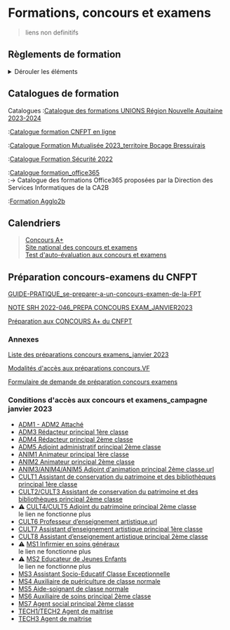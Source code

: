 # Formations, concours et examens
> liens non definitifs

## Règlements de formation

<details><summary style="cursor:pointer;">Dérouler les éléments</summary>

[Formulaire de demande de formation](https://agglo2b2.sharepoint.com/:w:/r/sites/A2B-RHGOUV-SIM/Administratif/TEMPORAIRE%20-%20Future%20Biblioth%C3%A8que%20PARTAGE%20pour%20intranet/Formation%20Concours%20Examen/R%C3%A8gement%20formation%20et%20annexes/FP6.1_Formulaire%20de%20demande%20de%20formation.docx?d=w5983daf48c0640dd87daaf2bdf794d93&csf=1&web=1&e=W6j9Cv&target=_blank)  
&rarr; Formulaire &#x09;à utiliser pour demander une formation CNFPT SUR LA REGION NOUVELLE AQUITAINE ou avec un prestataire extérieur (avec ou sans coût pédagogique)

[Bulletin d'inscription du CNFPT_formation hors région](https://agglo2b2.sharepoint.com/:b:/r/sites/A2B-RHGOUV-SIM/Administratif/TEMPORAIRE%20-%20Future%20Biblioth%C3%A8que%20PARTAGE%20pour%20intranet/Formation%20Concours%20Examen/R%C3%A8gement%20formation%20et%20annexes/FP6.2_Bulletin%20d%27inscription%20du%20CNFPT_formation%20hors%20r%C3%A9gion.pdf?csf=1&web=1&e=ux4t2j&target=_blank)  
&rarr; Bulletin d'inscription à utiliser uniquement pour une formation CNFPT située HORS REGION NOUVELLE AQUITAINE (signature agent et de son 1 requise uniquement)

[Formulaire de demande de préparation concours examens](https://agglo2b2.sharepoint.com/:w:/r/sites/A2B-RHGOUV-SIM/Administratif/TEMPORAIRE%20-%20Future%20Biblioth%C3%A8que%20PARTAGE%20pour%20intranet/Formation%20Concours%20Examen/R%C3%A8gement%20formation%20et%20annexes/FP6.3_Formulaire%20de%20demande%20de%20pr%C3%A9paration%20concours%20examens.docx?d=wda896da2762642eba2ab636f08457fa3&csf=1&web=1&e=O0Zjgb&target=_blank)  
&rarr; 2 campagnes par an : en janvier et en septembre

[S'inscrire à un concours ou examen professionnel](https://agglo2b2.sharepoint.com/:b:/r/sites/A2B-RHGOUV-SIM/Administratif/TEMPORAIRE%20-%20Future%20Biblioth%C3%A8que%20PARTAGE%20pour%20intranet/Formation%20Concours%20Examen/R%C3%A8gement%20formation%20et%20annexes/FP6.4_S%27inscrire%20%C3%A0%20un%20concours%20ou%20examen%20professionnel.pdf?csf=1&web=1&e=x7n8bi&target=_blank)

[Formulaire demande d'utilisation de mon CPF](https://agglo2b2.sharepoint.com/:w:/r/sites/A2B-RHGOUV-SIM/Administratif/TEMPORAIRE%20-%20Future%20Biblioth%C3%A8que%20PARTAGE%20pour%20intranet/Formation%20Concours%20Examen/R%C3%A8gement%20formation%20et%20annexes/FP6.5_Formulaire%20demande%20d%27utilisation%20de%20mon%20CPF.docx?d=wc40e76bfb08c429a97d416724af09f71&csf=1&web=1&e=f5aqPU&target=_blank)

[Formulaire demande autorisation cumul activités](https://agglo2b2.sharepoint.com/:b:/r/sites/A2B-RHGOUV-SIM/Administratif/TEMPORAIRE%20-%20Future%20Biblioth%C3%A8que%20PARTAGE%20pour%20intranet/Formation%20Concours%20Examen/R%C3%A8gement%20formation%20et%20annexes/FP6.7_Formulaire%20demande%20autorisation%20cumul%20activit%C3%A9s.pdf?csf=1&web=1&e=gaIcG8&target=_blank)

[Ordre de mission temporaire](https://agglo2b2.sharepoint.com/:w:/r/sites/A2B-RHGOUV-SIM/Administratif/TEMPORAIRE%20-%20Future%20Biblioth%C3%A8que%20PARTAGE%20pour%20intranet/Formation%20Concours%20Examen/R%C3%A8gement%20formation%20et%20annexes/FP6.8_Ordre%20de%20mission%20temporaire.docx?d=wd6b2f8cbbc994c349dd0b5b0f19febe6&csf=1&web=1&e=BNXRWQ&target=_blank)

[Demande de remboursement des frais afférents à la formation](https://agglo2b2.sharepoint.com/:w:/r/sites/A2B-RHGOUV-SIM/Administratif/TEMPORAIRE%20-%20Future%20Biblioth%C3%A8que%20PARTAGE%20pour%20intranet/Formation%20Concours%20Examen/R%C3%A8gement%20formation%20et%20annexes/FP6.9_Demande%20de%20remboursement%20des%20frais%20aff%C3%A9rents%20%C3%A0%20la%20formation.docx?d=w76a523a0fd8548cea73ada04f20a3501&csf=1&web=1&e=aS1GR5&target=_blank)

[Barèmes de remboursement en vigueur](https://agglo2b2.sharepoint.com/:b:/r/sites/A2B-RHGOUV-SIM/Administratif/TEMPORAIRE%20-%20Future%20Biblioth%C3%A8que%20PARTAGE%20pour%20intranet/Formation%20Concours%20Examen/R%C3%A8gement%20formation%20et%20annexes/FP6_10_Bar%C3%A8mes%20de%20remboursement%20en%20vigueur.pdf?csf=1&web=1&e=hmwXdm&target=_blank)

[Tuto_accès à la formation à distance_formadist_cnfpt](https://agglo2b2.sharepoint.com/:b:/r/sites/A2B-RHGOUV-SIM/Administratif/TEMPORAIRE%20-%20Future%20Biblioth%C3%A8que%20PARTAGE%20pour%20intranet/Formation%20Concours%20Examen/R%C3%A8gement%20formation%20et%20annexes/FP6_11_Tuto_acc%C3%A8s%20%C3%A0%20la%20formation%20%C3%A0%20distance_formadist_cnfpt.pdf?csf=1&web=1&e=qTwIwP&target=_blank)

[Prise en charge des frais de déplacement du CNFPT - nouvelles modalités au 1er avril 2023](https://www.cnfpt.fr/s-informer/nos-actualites/le-fil-dactu/frais-deplacement-nouvelles-modalites/national?target=_blank)  
&rarr; Dans un contexte inflationniste le CNFPT a adopté plusieurs mesures d’ajustements de prise en charge des coûts d’hébergement, des frais de déplacement et de restauration effectives début avril 2023 

[REGLEMENT DE FORMATION_01.01.2022_VF](https://agglo2b2.sharepoint.com/:w:/r/sites/A2B-RHGOUV-SIM/Administratif/TEMPORAIRE%20-%20Future%20Biblioth%C3%A8que%20PARTAGE%20pour%20intranet/Formation%20Concours%20Examen/R%C3%A8gement%20formation%20et%20annexes/REGLEMENT%20DE%20FORMATION_01.01.2022_VF.docx?d=wc8c257fa28954452ac7ad2e336919b29&csf=1&web=1&e=hLT1cY&target=_blank)

</details>

## Catalogues de formation
Catalogues
:[Catalogue des formations UNIONS Région Nouvelle Aquitaine 2023-2024](https://www.cnfpt.fr/sites/default/files/standalone_files/Catalogue%20Unions%202023%20vdef%20%281%29.pdf?target=_blank)

:[Catalogue formation CNFPT en ligne](https://www.cnfpt.fr/rechercher-formation?target=_blank)

:[Catalogue Formation Mutualisée 2023_territoire Bocage Bressuirais](https://agglo2b2.sharepoint.com/:b:/r/sites/A2B-RHGOUV-SIM/Administratif/TEMPORAIRE%20-%20Future%20Biblioth%C3%A8que%20PARTAGE%20pour%20intranet/Formation%20Concours%20Examen/Catalogues%20formation/2.Catalogue%20Formation%20Mutualis%C3%A9e%202023_territoire%20Bocage%20Bressuirais.pdf?csf=1&web=1&e=va9T0h&target=_blank)

:[Catalogue Formation Sécurité 2022](https://agglo2b2.sharepoint.com/:b:/r/sites/A2B-RHGOUV-SIM/Administratif/TEMPORAIRE%20-%20Future%20Biblioth%C3%A8que%20PARTAGE%20pour%20intranet/Formation%20Concours%20Examen/Catalogues%20formation/3.Catalogue%20Formation%20S%C3%A9curit%C3%A9%202022.pdf?csf=1&web=1&e=8DKHPG&target=_blank)

:[Catalogue formation_office365](https://agglo2b2.sharepoint.com/:b:/r/sites/A2B-RHGOUV-SIM/Administratif/TEMPORAIRE%20-%20Future%20Biblioth%C3%A8que%20PARTAGE%20pour%20intranet/Formation%20Concours%20Examen/Catalogues%20formation/4.Catalogue%20formation_office365.pdf?csf=1&web=1&e=qJIWOD&target=_blank)  
:&rarr; Catalogue des formations Office365 proposées par la Direction des Services Informatiques de la CA2B

:[Formation Agglo2b](https://formation.agglo2b.org/web/login?target=_blank)

## Calendriers

> [Concours A+](https://www.cnfpt.fr/evoluer/preparation-aux-concours-concours-examens-professionnels/decouvrir-concours-examens-professionnels/national?target=_blank)  
> [Site national des concours et examens](https://www.concours-territorial.fr/?target=_blank)  
> [Test d'auto-évaluation aux concours et examens](https://www.cnfpt.fr/se-former/acceder-a-vos-espaces-numeriques/tests-dauto-evaluation-aux-concours-examens/national?target=_blank)

## Préparation concours-examens du CNFPT

[GUIDE-PRATIQUE_se-preparer-a-un-concours-examen-de-la-FPT](https://agglo2b2.sharepoint.com/:b:/r/sites/A2B-RHGOUV-SIM/Administratif/TEMPORAIRE%20-%20Future%20Biblioth%C3%A8que%20PARTAGE%20pour%20intranet/Formation%20Concours%20Examen/Pr%C3%A9paration%20concours-examens%20CNFPT/GUIDE-PRATIQUE_se-preparer-a-un-concours-examen-de-la-FPT.pdf?csf=1&web=1&e=P7ucIe&target=_blank)

[NOTE SRH 2022-046_PREPA CONCOURS EXAM_JANVIER2023](https://agglo2b2.sharepoint.com/:b:/r/sites/A2B-RHGOUV-SIM/Administratif/TEMPORAIRE%20-%20Future%20Biblioth%C3%A8que%20PARTAGE%20pour%20intranet/Formation%20Concours%20Examen/Pr%C3%A9paration%20concours-examens%20CNFPT/NOTE%20SRH%202022-046_PREPA%20CONCOURS%20EXAM_JANVIER2023.pdf?csf=1&web=1&e=K88nLt&target=_blank)

[Préparation aux CONCOURS A+ du CNFPT](https://www.cnfpt.fr/se-former-au-long-sa-carriere/preparation-aux-concours-a/national?target=_blank)

### Annexes

[Liste des préparations concours examens_janvier 2023](https://agglo2b2.sharepoint.com/:b:/r/sites/A2B-RHGOUV-SIM/Administratif/TEMPORAIRE%20-%20Future%20Biblioth%C3%A8que%20PARTAGE%20pour%20intranet/Formation%20Concours%20Examen/Pr%C3%A9paration%20concours-examens%20CNFPT/ANNEXE%201_Liste%20des%20pr%C3%A9parations%20concours%20examens_janvier%202023.pdf?csf=1&web=1&e=qWnhhb&target=_blank)

[Modalités d'accès aux préparations concours.VF](https://agglo2b2.sharepoint.com/:b:/r/sites/A2B-RHGOUV-SIM/Administratif/TEMPORAIRE%20-%20Future%20Biblioth%C3%A8que%20PARTAGE%20pour%20intranet/Formation%20Concours%20Examen/Pr%C3%A9paration%20concours-examens%20CNFPT/ANNEXE%202%20Modalit%C3%A9s%20d%27acc%C3%A8s%20aux%20pr%C3%A9parations%20concours.VF.pdf?csf=1&web=1&e=lYbmb6&target=_blank)

[Formulaire de demande de préparation concours examens](https://agglo2b2.sharepoint.com/:w:/r/sites/A2B-RHGOUV-SIM/Administratif/TEMPORAIRE%20-%20Future%20Biblioth%C3%A8que%20PARTAGE%20pour%20intranet/Formation%20Concours%20Examen/Pr%C3%A9paration%20concours-examens%20CNFPT/ANNEXE%203_Formulaire%20de%20demande%20de%20pr%C3%A9paration%20concours%20examens.docx?d=w6a04a3e6a97146748c62a3f6258f2667&csf=1&web=1&e=OEfbkk&target=_blank)

### Conditions d'accès aux concours et examens_campagne janvier 2023

- [ADM1 - ADM2 Attaché](http://www.cdg59.fr/fileadmin/services/documentation_concours/brochures/administrative/202102concattache.pdf?target=_blank)
- [ADM3 Rédacteur principal 1ère classe](http://www.cdg59.fr/fileadmin/services/documentation_concours/brochures/administrative/202112examenredacteurp1ag.pdf?target=_blank)
- [ADM4 Rédacteur principal 2ème classe](http://www.cdg59.fr/fileadmin/services/documentation_concours/brochures/administrative/2022examenredacteurp2agpi.pdf?target=_blank)
- [ADM5 Adjoint administratif principal 2ème classe](http://www.cdg59.fr/fileadmin/services/documentation_concours/brochures/administrative/202207examadjadmip2.pdf?target=_blank)
- [ANIM1 Animateur principal 1ère classe](http://www.cdg59.fr/fileadmin/services/documentation_concours/brochures/animation/202202examanimateurp1ag.pdf?target=_blank)
- [ANIM2 Animateur principal 2ème classe](http://www.cdg59.fr/fileadmin/services/documentation_concours/brochures/animation/2022examenanimateurp2agpi.pdf?target=_blank)
- [ANIM3/ANIM4/ANIM5 Adjoint d'animation principal 2ème classe.url](http://www.cdg59.fr/fileadmin/services/documentation_concours/brochures/animation/202207concadjanimp2.pdf?target=_blank)
- [CULT1 Assistant de conservation du patrimoine et des bibliothèques principal 1ère classe](http://www.cdg59.fr/fileadmin/services/documentation_concours/brochures/culturelle/2021examenACPBP1.pdf?target=_blank)
- [CULT2/CULT3 Assistant de conservation du patrimoine et des bibliothèques principal 2ème classe](http://www.cdg59.fr/fileadmin/services/documentation_concours/brochures/culturelle/202111examenacpbpal2pi.pdf?target=_blank)
- ⚠️ [CULT4/CULT5 Adjoint du patrimoine principal 2ème classe](&target=_blank)  
  le lien ne fonctionne plus
- [CULT6 Professeur d’enseignement artistique.url](https://www.concours-territorial.fr/conditions.aspx?id=75&spe=168&target=_blank)
- [CULT7 Assistant d’enseignement artistique principal 1ère classe](http://www.cdg59.fr/fileadmin/services/documentation_concours/brochures/culturelle/2019examaeapal1.pdf?target=_blank)
- [CULT8 Assistant d’enseignement artistique principal 2ème classe](http://www.cdg59.fr/fileadmin/services/documentation_concours/brochures/culturelle/2019examaeapal2.pdf?target=_blank)
- ⚠️ [MS1 Infirmier en soins généraux](&target=_blank)  
  le lien ne fonctionne plus
- ⚠️ [MS2 Educateur de Jeunes Enfants](http://www.cdg59.fr/fileadmin/services/documentation_concours/brochures/medicosociale/202105conceje.pdf?target=_blank)  
  le lien ne fonctionne plus
- [MS3 Assistant Socio-Educatif Classe Exceptionnelle](https://www.concours-territorial.fr/conditions.aspx?id=146&target=_blank)
- [MS4 Auxiliaire de puériculture de classe normale](http://www.cdg59.fr/fileadmin/services/documentation_concours/brochures/medicosociale/202209crsAuxiliairePueCLN.pdf?target=_blank)
- [MS5 Aide-soignant de classe normale](http://www.cdg59.fr/fileadmin/services/documentation_concours/brochures/medicosociale/202202concaidesoignantcln.pdf?target=_blank)
- [MS6 Auxiliaire de soins principal 2ème classe](http://www.cdg59.fr/fileadmin/services/documentation_concours/brochures/medicosociale/202210concauxisoinsp2.pdf?target=_blank)
- [MS7 Agent social principal 2ème classe](http://www.cdg59.fr/fileadmin/services/documentation_concours/brochures/medicosociale/2019concagentsocial.pdf?target=_blank)
- [TECH1/TECH2 Agent de maitrise](http://www.cdg59.fr/fileadmin/services/documentation_concours/brochures/technique/202207concagentdemaitrise.pdf?target=_blank)
- [TECH3 Agent de maitrise](https://www.agirhe-concours.fr/docs/59/brochures/Brochure_examen_AMT_2023.pdf?target=_blank)
